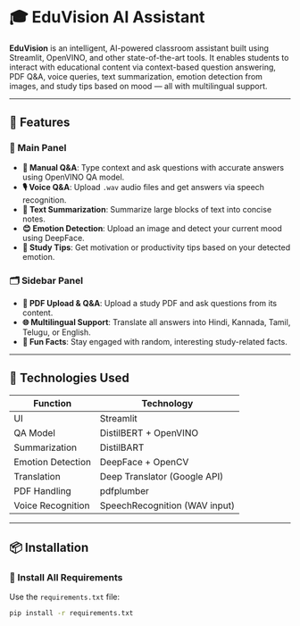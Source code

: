 # 🎓 EduVision AI Assistant

**EduVision** is an intelligent, AI-powered classroom assistant built using Streamlit, OpenVINO, and other state-of-the-art tools. It enables students to interact with educational content via context-based question answering, PDF Q&A, voice queries, text summarization, emotion detection from images, and study tips based on mood — all with multilingual support.

---

## 🚀 Features

### 🧠 Main Panel
- **📘 Manual Q&A**: Type context and ask questions with accurate answers using OpenVINO QA model.
- **🎙️ Voice Q&A**: Upload `.wav` audio files and get answers via speech recognition.
- **📝 Text Summarization**: Summarize large blocks of text into concise notes.
- **😊 Emotion Detection**: Upload an image and detect your current mood using DeepFace.
- **🎯 Study Tips**: Get motivation or productivity tips based on your detected emotion.

### 🗂️ Sidebar Panel
- **📄 PDF Upload & Q&A**: Upload a study PDF and ask questions from its content.
- **🌐 Multilingual Support**: Translate all answers into Hindi, Kannada, Tamil, Telugu, or English.
- **🎉 Fun Facts**: Stay engaged with random, interesting study-related facts.

---

## 🧪 Technologies Used

| Function              | Technology                    |
|-----------------------|-------------------------------|
| UI                    | Streamlit                     |
| QA Model              | DistilBERT + OpenVINO         |
| Summarization         | DistilBART                    |
| Emotion Detection     | DeepFace + OpenCV             |
| Translation           | Deep Translator (Google API)  |
| PDF Handling          | pdfplumber                    |
| Voice Recognition     | SpeechRecognition (WAV input) |

---

## 📦 Installation

### 🔹 Install All Requirements

Use the `requirements.txt` file:

```bash
pip install -r requirements.txt

